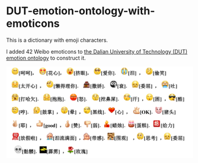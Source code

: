 # DUT-emotion-ontology-with-emoticons

This is a dictionary with emoji characters. 

I added 42 Weibo emoticons to [the Dalian University of Technology (DUT) emotion ontology](https://github.com/ZaneMuir/DLUT-Emotionontology) to construct it.

![Emojis and Emoticons](https://github.com/Student-w/DUT-emotion-ontology-with-emoticons/blob/main/Emoticons.png)

